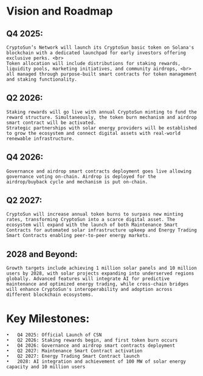 # Vision and Roadmap

## Q4 2025: 

    CryptoSun’s Network will launch its CryptoSun basic token on Solana's blockchain with a dedicated launchpad for early investors offering exclusive perks. <br>
    Token allocation will include distributions for staking rewards, liquidity pools, marketing initiatives, and community airdrops, <br>
    all managed through purpose-built smart contracts for token management and staking functionality.

## Q2 2026: 

    Staking rewards will go live with annual CryptoSun minting to fund the reward structure. Simultaneously, the token burn mechanism and airdrop smart contract will be activated.
    Strategic partnerships with solar energy providers will be established to grow the ecosystem and connect digital assets with real-world renewable infrastructure.

## Q4 2026: 

    Governance and airdrop smart contracts deployment goes live allowing governance voting on-chain. Airdrop is deployed for the airdrop/buyback cycle and mechanism is put on-chain.

## Q2 2027: 

    CryptoSun will increase annual token burns to surpass new minting rates, transforming CryptoSun into a scarce digital asset. The ecosystem will expand with the launch of both Maintenance Smart Contracts for automated solar infrastructure upkeep and Energy Trading Smart Contracts enabling peer-to-peer energy markets. 

## 2028 and Beyond: 

    Growth targets include achieving 1 million solar panels and 10 million users by 2028, with solar projects expanding into underserved regions globally. Advanced features will integrate AI for predictive maintenance and optimized energy trading, while cross-chain bridges will enhance CryptoSun's interoperability and adoption across different blockchain ecosystems.

# Key Milestones:
    •	Q4 2025: Official Launch of CSN
    •	Q2 2026: Staking rewards begin, and first token burn occurs
    •	Q4 2026: Governance and airdrop smart contracts deployment
    •	Q2 2027: Maintenance Smart Contract activation
    •	Q2 2027: Energy Trading Smart Contract launch
    •	2028: AI integration and achievement of 100 MW of solar energy capacity and 10 million users

